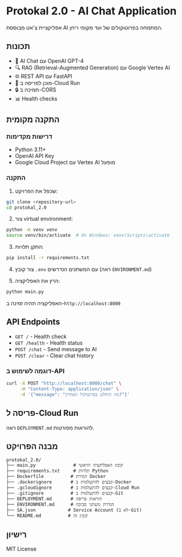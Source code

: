 # Protokal 2.0 - AI Chat Application

אפליקציית צ'אט מבוססת AI המתמחה בפרוטוקולים של ועד מקומי ריחן.

## תכונות

- 🤖 AI Chat עם OpenAI GPT-4
- 🔍 RAG (Retrieval-Augmented Generation) עם Google Vertex AI
- 🌐 REST API עם FastAPI
- 🐳 מוכן לפריסה ב-Cloud Run
- 🔒 תמיכה ב-CORS
- 📊 Health checks

## התקנה מקומית

### דרישות מקדימות

- Python 3.11+
- OpenAI API Key
- Google Cloud Project עם Vertex AI מופעל

### התקנה

1. שכפל את הפרויקט:
```bash
git clone <repository-url>
cd protokal_2.0
```

2. צור virtual environment:
```bash
python -m venv venv
source venv/bin/activate  # On Windows: venv\Scripts\activate
```

3. התקן תלויות:
```bash
pip install -r requirements.txt
```

4. צור קובץ `.env` עם המשתנים הנדרשים (ראה `ENVIRONMENT.md`)

5. הרץ את האפליקציה:
```bash
python main.py
```

האפליקציה תהיה זמינה ב-`http://localhost:8000`

## API Endpoints

- `GET /` - Health check
- `GET /health` - Health status
- `POST /chat` - Send message to AI
- `POST /clear` - Clear chat history

### דוגמה לשימוש ב-API

```bash
curl -X POST "http://localhost:8000/chat" \
     -H "Content-Type: application/json" \
     -d '{"message": "מה הוחלט בפרוטוקול האחרון?"}'
```

## פריסה ל-Cloud Run

ראה `DEPLOYMENT.md` להוראות מפורטות.

## מבנה הפרויקט

```
protokal_2.0/
├── main.py              # קובץ האפליקציה הראשי
├── requirements.txt     # תלויות Python
├── Dockerfile          # הגדרת Docker
├── .dockerignore       # קבצים להתעלמות ב-Docker
├── .gcloudignore       # קבצים להתעלמות ב-Cloud Run
├── .gitignore          # קבצים להתעלמות ב-Git
├── DEPLOYMENT.md       # הוראות פריסה
├── ENVIRONMENT.md      # הגדרת משתני סביבה
├── SA.json            # Service Account (לא ב-Git)
└── README.md          # קובץ זה
```

## רישיון

MIT License